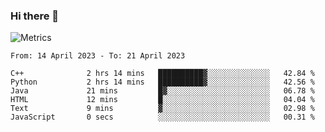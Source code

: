 ### Hi there 👋

![Metrics](https://github.com/radoapx/radoapx/blob/main/github-metrics.svg)

<!--START_SECTION:waka-->

```text
From: 14 April 2023 - To: 21 April 2023

C++              2 hrs 14 mins   ██████████▓░░░░░░░░░░░░░░   42.84 %
Python           2 hrs 14 mins   ██████████▓░░░░░░░░░░░░░░   42.56 %
Java             21 mins         █▓░░░░░░░░░░░░░░░░░░░░░░░   06.78 %
HTML             12 mins         █░░░░░░░░░░░░░░░░░░░░░░░░   04.04 %
Text             9 mins          ▓░░░░░░░░░░░░░░░░░░░░░░░░   02.98 %
JavaScript       0 secs          ░░░░░░░░░░░░░░░░░░░░░░░░░   00.31 %
```

<!--END_SECTION:waka-->

<!--
**radoapx/radoapx** is a ✨ _special_ ✨ repository because its `README.md` (this file) appears on your GitHub profile.

Here are some ideas to get you started:

- 🔭 I’m currently working on ...
- 🌱 I’m currently learning ...
- 👯 I’m looking to collaborate on ...
- 🤔 I’m looking for help with ...
- 💬 Ask me about ...
- 📫 How to reach me: ...
- 😄 Pronouns: ...
- ⚡ Fun fact: ...
-->
